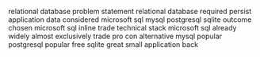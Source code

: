 relational database problem statement relational database required persist application data considered microsoft sql mysql postgresql sqlite outcome chosen microsoft sql inline trade technical stack microsoft sql already widely almost exclusively trade pro con alternative mysql popular postgresql popular free sqlite great small application back